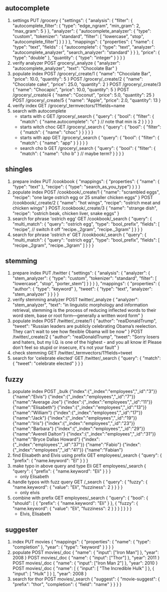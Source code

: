 ## autocomplete
1. settings
    PUT /grocery
    {
        "settings": {
            "analysis": {
                "filter": {
                    "autocomplete_filter": {
                        "type": "edge_ngram",
                        "min_gram": 2,
                        "max_gram": 5
                    }
                },
                "analyzer": {
                    "autocomplete_analyzer": {
                        "type": "custom",
                        "tokenizer": "standard",
                        "filter": [ "lowercase", "stop", "autocomplete_filter"]
                    }
                }
            }
        },
        "mappings": {
            "properties": {
                "name": { 
                    "type": "text",
                    "fields" : {
                        "autocomplete": {
                            "type": "text", 
                            "analyzer": "autocomplete_analyzer", 
                            "search_analyzer": "standard" 
                        }
                    }
                },
                "price": { "type": "double" },
                "quantity": { "type": "integer" }
            }
        }
    }
1. verify analyzer
POST grocery/_analyze
{
  "analyzer": "autocomplete_analyzer",
  "text": "Chocolate Bar"
}
1. populate index
POST /grocery/_create/1
{
    "name": "Chocolate Bar",
    "price": 10.0,
    "quantity": 5
}
POST /grocery/_create/2
{
    "name": "Chocolate cake",
    "price": 25.0,
    "quantity": 2
}
POST /grocery/_create/3
{
    "name": "Chocapic",
    "price": 10.0,
    "quantity": 5
}
POST /grocery/_create/4
{
    "name": "Coconut",
    "price": 5.0,
    "quantity": 25
}
POST /grocery/_create/5
{
    "name": "Apple",
    "price": 2.0,
    "quantity": 13
}
1. verify index
    GET /grocery/_termvectors/1?fields=name
1. search with autocomplete
    * starts with c
        GET /grocery/_search
        {
          "query": {
            "bool": {
              "filter": {
                "match": { "name.autocomplete": "c" } // note that min is 2
              }
            }
          }
        }
    * starts witch choc
        GET /grocery/_search
        {
          "query": {
            "bool": {
              "filter": {
                "match": { "name": "choc" }
              }
            }
          }
        }
    * starts with app
        GET /grocery/_search
        {
          "query": {
            "bool": {
              "filter": {
                "match": { "name": "app" }
              }
            }
          }
        }
    * search cho b
        GET /grocery/_search
        {
          "query": {
            "bool": {
              "filter": {
                "match": { "name": "cho b" } // maybe term?
              }
            }
          }
        }

## shingles
1. prepare index
    PUT /cookbook
    {
        "mappings": {
            "properties": {
                "name": { "type": "text" },
                "recipe": { "type": "search_as_you_type"}
            }
        }
    }
1. populate index
POST /cookbook/_create/1
{
    "name": "scrambled eggs",
    "recipe": "one large ostrich egg or 25 smaller chicken eggs"
}
POST /cookbook/_create/2
{
    "name": "hot wings",
    "recipe": "ostrich meat and chicken wings"
}
POST /cookbook/_create/3
{
    "name": "strange dish",
    "recipe": "ostrich beak, chicken liver, snake eggs"
}
1. search for phrase 'ostrich egg'
    GET /cookbook/_search
    {
      "query": {
        "multi_match": {
          "query": "ostrich egg",
          "type": "bool_prefix",
          "fields": [
            "recipe", // switch it off
            "recipe._2gram",
            "recipe._3gram"
          ]
        }
      }
    }
1. search for phrase 'ostrich e'
    GET /cookbook/_search
    {
      "query": {
        "multi_match": {
          "query": "ostrich egg",
          "type": "bool_prefix",
          "fields": [
            "recipe._2gram",
            "recipe._3gram"
          ]
        }
      }
    }

## stemming
1. prepare index
    PUT /twitter
    {
        "settings": {
            "analysis": {
                "analyzer": {
                    "stem_analyzer": {
                        "type": "custom",
                        "tokenizer": "standard",
                        "filter": [ "lowercase", "stop", "porter_stem"]
                    }
                }
            }
        },
        "mappings": {
            "properties": {
                "author": { "type": "keyword" },
                "tweet": { "type": "text", "analyzer": "stem_analyzer" }
            }
        }
    }
1. verify stemming analyzer
POST twitter/_analyze
{
  "analyzer": "stem_analyzer",
  "text": "in linguistic morphology and information retrieval, stemming is the process of reducing inflected words to their word stem, base or root form—generally a written word form"
}
1. populate index
POST /twitter/_create/1
{
    "author": "realDonaldTrump",
    "tweet": "Russian leaders are publicly celebrating Obama’s reelection. They can't wait to see how flexible Obama will be now"
}
POST /twitter/_create/2
{
    "author": "realDonaldTrump",
    "tweet": "Sorry losers and haters, but my I.Q. is one of the highest - and you all know it! Please don't feel so stupid or insecure, it's not your fault"
}
1. check stemming
    GET /twitter/_termvectors/1?fields=tweet
1. search for 'celebrate elected'
    GET /twitter/_search
    {
      "query": {
        "match": {
          "tweet": "celebrate elected"
        }
      }
    }
## fuzzy
1. populate index
    POST _bulk
    {"index":{"_index":"employees","_id":"3"}}
    {"name":"Elvis"}
    {"index":{"_index":"employees","_id":"7"}}
    {"name":"Average Joe"}
    {"index":{"_index":"employees","_id":"11"}}
    {"name":"Elisabeth"}
    {"index":{"_index":"employees","_id":"13"}}
    {"name":"William"}
    {"index":{"_index":"employees","_id":"17"}}
    {"name":"Jack"}
    {"index":{"_index":"employees","_id":"19"}}
    {"name":"Iris"}
    {"index":{"_index":"employees","_id":"23"}}
    {"name":"Barbara"}
    {"index":{"_index":"employees","_id":"29"}}
    {"name":"Averell Dalton"}
    {"index":{"_index":"employees","_id":"31"}}
    {"name":"Bryce Dallas Howard"}
    {"index":{"_index":"employees","_id":"37"}}
    {"name":"Fabio"}
    {"index":{"_index":"employees","_id":"41"}}
    {"name":"Fabian"}
1. find Elisabeth and Elvis using prefix
    GET employees/_search
    {
      "query": { "prefix": { "name.keyword": "El" } }
    }
1. make typo in above query and type Eli
    GET employees/_search
    {
      "query": { "prefix": { "name.keyword": "Eli" } }
    }
    * only Elisabeth
1. handle typos with fuzz query
    GET /_search
    {
      "query": {
        "fuzzy": {
          "name.keyword": {
            "value": "Eli",
            "fuzziness": 2
          }
        }
      }
    }
    * only elvis
1. combine with prefix
    GET employees/_search
    {
      "query": {
        "bool": {
          "should": [
            { "prefix": { "name.keyword": "Eli" } },
            { "fuzzy": { "name.keyword": { "value": "Eli", "fuzziness": 2 } } }
          ]
        }
      }
    }
    * Elvis, Elisabeth

## suggester
1. index
PUT movies
{
  "mappings": {
      "properties": {
        "name": {
          "type": "completion"
        },
        "year": {
          "type": "keyword"
        }
      }
    }
}
1. populate
POST movies/_doc
{
  "name": {
    "input": ["Iron Man"]
  },
  "year": 2008
}
POST movies/_doc
{
  "name": {
    "input": ["Thor"]
  },
  "year": 2011
}
POST movies/_doc
{
  "name": {
    "input": ["Iron Man 2"]
  },
  "year": 2010
}
POST movies/_doc
{
  "name": [
    {
      "input": [
        "The Incredible Hulk"
      ]
    },
    {
      "input": [
        "Hulk"
      ]
    }
  ],
  "year": 2008
}
1. search for thor
POST movies/_search
{
  "suggest": {
    "movie-suggest": {
      "prefix": "thor",
      "completion": {
        "field": "name"
      }
    }
  }
}